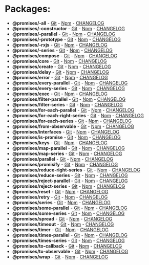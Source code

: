 
# Packages:
- **@promises/-all** - [Git](https://github.com/yisraelx/promises/blob/master/modules/-all) - [Npm](https://npmjs.com/package/@promises/-all) - [CHANGELOG](https://github.com/yisraelx/promises/blob/master/modules/-all/CHANGELOG.md)
- **@promises/-constructor** - [Git](https://github.com/yisraelx/promises/blob/master/modules/-constructor) - [Npm](https://npmjs.com/package/@promises/-constructor) - [CHANGELOG](https://github.com/yisraelx/promises/blob/master/modules/-constructor/CHANGELOG.md)
- **@promises/-parallel** - [Git](https://github.com/yisraelx/promises/blob/master/modules/-parallel) - [Npm](https://npmjs.com/package/@promises/-parallel) - [CHANGELOG](https://github.com/yisraelx/promises/blob/master/modules/-parallel/CHANGELOG.md)
- **@promises/-prototype** - [Git](https://github.com/yisraelx/promises/blob/master/modules/-prototype) - [Npm](https://npmjs.com/package/@promises/-prototype) - [CHANGELOG](https://github.com/yisraelx/promises/blob/master/modules/-prototype/CHANGELOG.md)
- **@promises/-rxjs** - [Git](https://github.com/yisraelx/promises/blob/master/modules/-rxjs) - [Npm](https://npmjs.com/package/@promises/-rxjs) - [CHANGELOG](https://github.com/yisraelx/promises/blob/master/modules/-rxjs/CHANGELOG.md)
- **@promises/-series** - [Git](https://github.com/yisraelx/promises/blob/master/modules/-series) - [Npm](https://npmjs.com/package/@promises/-series) - [CHANGELOG](https://github.com/yisraelx/promises/blob/master/modules/-series/CHANGELOG.md)
- **@promises/compose** - [Git](https://github.com/yisraelx/promises/blob/master/modules/compose) - [Npm](https://npmjs.com/package/@promises/compose) - [CHANGELOG](https://github.com/yisraelx/promises/blob/master/modules/compose/CHANGELOG.md)
- **@promises/core** - [Git](https://github.com/yisraelx/promises/blob/master/modules/core) - [Npm](https://npmjs.com/package/@promises/core) - [CHANGELOG](https://github.com/yisraelx/promises/blob/master/modules/core/CHANGELOG.md)
- **@promises/create** - [Git](https://github.com/yisraelx/promises/blob/master/modules/create) - [Npm](https://npmjs.com/package/@promises/create) - [CHANGELOG](https://github.com/yisraelx/promises/blob/master/modules/create/CHANGELOG.md)
- **@promises/delay** - [Git](https://github.com/yisraelx/promises/blob/master/modules/delay) - [Npm](https://npmjs.com/package/@promises/delay) - [CHANGELOG](https://github.com/yisraelx/promises/blob/master/modules/delay/CHANGELOG.md)
- **@promises/error** - [Git](https://github.com/yisraelx/promises/blob/master/modules/error) - [Npm](https://npmjs.com/package/@promises/error) - [CHANGELOG](https://github.com/yisraelx/promises/blob/master/modules/error/CHANGELOG.md)
- **@promises/every-parallel** - [Git](https://github.com/yisraelx/promises/blob/master/modules/every-parallel) - [Npm](https://npmjs.com/package/@promises/every-parallel) - [CHANGELOG](https://github.com/yisraelx/promises/blob/master/modules/every-parallel/CHANGELOG.md)
- **@promises/every-series** - [Git](https://github.com/yisraelx/promises/blob/master/modules/every-series) - [Npm](https://npmjs.com/package/@promises/every-series) - [CHANGELOG](https://github.com/yisraelx/promises/blob/master/modules/every-series/CHANGELOG.md)
- **@promises/exec** - [Git](https://github.com/yisraelx/promises/blob/master/modules/exec) - [Npm](https://npmjs.com/package/@promises/exec) - [CHANGELOG](https://github.com/yisraelx/promises/blob/master/modules/exec/CHANGELOG.md)
- **@promises/filter-parallel** - [Git](https://github.com/yisraelx/promises/blob/master/modules/filter-parallel) - [Npm](https://npmjs.com/package/@promises/filter-parallel) - [CHANGELOG](https://github.com/yisraelx/promises/blob/master/modules/filter-parallel/CHANGELOG.md)
- **@promises/filter-series** - [Git](https://github.com/yisraelx/promises/blob/master/modules/filter-series) - [Npm](https://npmjs.com/package/@promises/filter-series) - [CHANGELOG](https://github.com/yisraelx/promises/blob/master/modules/filter-series/CHANGELOG.md)
- **@promises/for-each-parallel** - [Git](https://github.com/yisraelx/promises/blob/master/modules/for-each-parallel) - [Npm](https://npmjs.com/package/@promises/for-each-parallel) - [CHANGELOG](https://github.com/yisraelx/promises/blob/master/modules/for-each-parallel/CHANGELOG.md)
- **@promises/for-each-right-series** - [Git](https://github.com/yisraelx/promises/blob/master/modules/for-each-right-series) - [Npm](https://npmjs.com/package/@promises/for-each-right-series) - [CHANGELOG](https://github.com/yisraelx/promises/blob/master/modules/for-each-right-series/CHANGELOG.md)
- **@promises/for-each-series** - [Git](https://github.com/yisraelx/promises/blob/master/modules/for-each-series) - [Npm](https://npmjs.com/package/@promises/for-each-series) - [CHANGELOG](https://github.com/yisraelx/promises/blob/master/modules/for-each-series/CHANGELOG.md)
- **@promises/from-observable** - [Git](https://github.com/yisraelx/promises/blob/master/modules/from-observable) - [Npm](https://npmjs.com/package/@promises/from-observable) - [CHANGELOG](https://github.com/yisraelx/promises/blob/master/modules/from-observable/CHANGELOG.md)
- **@promises/interfaces** - [Git](https://github.com/yisraelx/promises/blob/master/modules/interfaces) - [Npm](https://npmjs.com/package/@promises/interfaces) - [CHANGELOG](https://github.com/yisraelx/promises/blob/master/modules/interfaces/CHANGELOG.md)
- **@promises/is-promise** - [Git](https://github.com/yisraelx/promises/blob/master/modules/is-promise) - [Npm](https://npmjs.com/package/@promises/is-promise) - [CHANGELOG](https://github.com/yisraelx/promises/blob/master/modules/is-promise/CHANGELOG.md)
- **@promises/keys** - [Git](https://github.com/yisraelx/promises/blob/master/modules/keys) - [Npm](https://npmjs.com/package/@promises/keys) - [CHANGELOG](https://github.com/yisraelx/promises/blob/master/modules/keys/CHANGELOG.md)
- **@promises/map-parallel** - [Git](https://github.com/yisraelx/promises/blob/master/modules/map-parallel) - [Npm](https://npmjs.com/package/@promises/map-parallel) - [CHANGELOG](https://github.com/yisraelx/promises/blob/master/modules/map-parallel/CHANGELOG.md)
- **@promises/map-series** - [Git](https://github.com/yisraelx/promises/blob/master/modules/map-series) - [Npm](https://npmjs.com/package/@promises/map-series) - [CHANGELOG](https://github.com/yisraelx/promises/blob/master/modules/map-series/CHANGELOG.md)
- **@promises/parallel** - [Git](https://github.com/yisraelx/promises/blob/master/modules/parallel) - [Npm](https://npmjs.com/package/@promises/parallel) - [CHANGELOG](https://github.com/yisraelx/promises/blob/master/modules/parallel/CHANGELOG.md)
- **@promises/promisify** - [Git](https://github.com/yisraelx/promises/blob/master/modules/promisify) - [Npm](https://npmjs.com/package/@promises/promisify) - [CHANGELOG](https://github.com/yisraelx/promises/blob/master/modules/promisify/CHANGELOG.md)
- **@promises/reduce-right-series** - [Git](https://github.com/yisraelx/promises/blob/master/modules/reduce-right-series) - [Npm](https://npmjs.com/package/@promises/reduce-right-series) - [CHANGELOG](https://github.com/yisraelx/promises/blob/master/modules/reduce-right-series/CHANGELOG.md)
- **@promises/reduce-series** - [Git](https://github.com/yisraelx/promises/blob/master/modules/reduce-series) - [Npm](https://npmjs.com/package/@promises/reduce-series) - [CHANGELOG](https://github.com/yisraelx/promises/blob/master/modules/reduce-series/CHANGELOG.md)
- **@promises/reject-parallel** - [Git](https://github.com/yisraelx/promises/blob/master/modules/reject-parallel) - [Npm](https://npmjs.com/package/@promises/reject-parallel) - [CHANGELOG](https://github.com/yisraelx/promises/blob/master/modules/reject-parallel/CHANGELOG.md)
- **@promises/reject-series** - [Git](https://github.com/yisraelx/promises/blob/master/modules/reject-series) - [Npm](https://npmjs.com/package/@promises/reject-series) - [CHANGELOG](https://github.com/yisraelx/promises/blob/master/modules/reject-series/CHANGELOG.md)
- **@promises/reset** - [Git](https://github.com/yisraelx/promises/blob/master/modules/reset) - [Npm](https://npmjs.com/package/@promises/reset) - [CHANGELOG](https://github.com/yisraelx/promises/blob/master/modules/reset/CHANGELOG.md)
- **@promises/retry** - [Git](https://github.com/yisraelx/promises/blob/master/modules/retry) - [Npm](https://npmjs.com/package/@promises/retry) - [CHANGELOG](https://github.com/yisraelx/promises/blob/master/modules/retry/CHANGELOG.md)
- **@promises/series** - [Git](https://github.com/yisraelx/promises/blob/master/modules/series) - [Npm](https://npmjs.com/package/@promises/series) - [CHANGELOG](https://github.com/yisraelx/promises/blob/master/modules/series/CHANGELOG.md)
- **@promises/some-parallel** - [Git](https://github.com/yisraelx/promises/blob/master/modules/some-parallel) - [Npm](https://npmjs.com/package/@promises/some-parallel) - [CHANGELOG](https://github.com/yisraelx/promises/blob/master/modules/some-parallel/CHANGELOG.md)
- **@promises/some-series** - [Git](https://github.com/yisraelx/promises/blob/master/modules/some-series) - [Npm](https://npmjs.com/package/@promises/some-series) - [CHANGELOG](https://github.com/yisraelx/promises/blob/master/modules/some-series/CHANGELOG.md)
- **@promises/spread** - [Git](https://github.com/yisraelx/promises/blob/master/modules/spread) - [Npm](https://npmjs.com/package/@promises/spread) - [CHANGELOG](https://github.com/yisraelx/promises/blob/master/modules/spread/CHANGELOG.md)
- **@promises/timeout** - [Git](https://github.com/yisraelx/promises/blob/master/modules/timeout) - [Npm](https://npmjs.com/package/@promises/timeout) - [CHANGELOG](https://github.com/yisraelx/promises/blob/master/modules/timeout/CHANGELOG.md)
- **@promises/timer** - [Git](https://github.com/yisraelx/promises/blob/master/modules/timer) - [Npm](https://npmjs.com/package/@promises/timer) - [CHANGELOG](https://github.com/yisraelx/promises/blob/master/modules/timer/CHANGELOG.md)
- **@promises/times-parallel** - [Git](https://github.com/yisraelx/promises/blob/master/modules/times-parallel) - [Npm](https://npmjs.com/package/@promises/times-parallel) - [CHANGELOG](https://github.com/yisraelx/promises/blob/master/modules/times-parallel/CHANGELOG.md)
- **@promises/times-series** - [Git](https://github.com/yisraelx/promises/blob/master/modules/times-series) - [Npm](https://npmjs.com/package/@promises/times-series) - [CHANGELOG](https://github.com/yisraelx/promises/blob/master/modules/times-series/CHANGELOG.md)
- **@promises/to-callback** - [Git](https://github.com/yisraelx/promises/blob/master/modules/to-callback) - [Npm](https://npmjs.com/package/@promises/to-callback) - [CHANGELOG](https://github.com/yisraelx/promises/blob/master/modules/to-callback/CHANGELOG.md)
- **@promises/to-observable** - [Git](https://github.com/yisraelx/promises/blob/master/modules/to-observable) - [Npm](https://npmjs.com/package/@promises/to-observable) - [CHANGELOG](https://github.com/yisraelx/promises/blob/master/modules/to-observable/CHANGELOG.md)
- **@promises/wrap** - [Git](https://github.com/yisraelx/promises/blob/master/modules/wrap) - [Npm](https://npmjs.com/package/@promises/wrap) - [CHANGELOG](https://github.com/yisraelx/promises/blob/master/modules/wrap/CHANGELOG.md)
